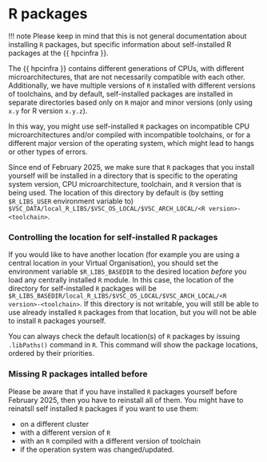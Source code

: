 # R packages

!!! note
    Please keep in mind that this is not general documentation
    about installing `R` packages, but specific information about 
    self-installed R packages at the {{ hpcinfra }}.

The {{ hpcinfra }} contains different generations of CPUs, with different microarchitectures, that are
not necessarily compatible with each other. Additionally, we have 
multiple versions of `R` installed with different versions of toolchains, and by default,
self-installed packages are installed in separate directories based only
on `R` major and minor versions (only using `x.y` for R version `x.y.z`).

In this way, you might use self-installed `R` packages on incompatible CPU microarchitectures and/or
compiled with incompatible toolchains, or for a different major version of the operating system,
which might lead to hangs or other types of errors.

Since end of February 2025, we make sure that `R` packages that you install yourself will be installed
in a directory that is specific to the operating system version, CPU microarchitecture, toolchain,
and `R` version that is being used. The location of this directory by default is
(by setting `$R_LIBS_USER` environment variable to)
`$VSC_DATA/local_R_LIBS/$VSC_OS_LOCAL/$VSC_ARCH_LOCAL/<R version>-<toolchain>`.

### Controlling the location for self-installed R packages

If you would like to have another location (for example you are using a central location
in your Virtual Organisation), you should set the environment variable `$R_LIBS_BASEDIR` to the desired location
*before* you load any centrally installed `R` module. In this case, the location of the
directory for self-installed `R` packages will be
`$R_LIBS_BASEDIR/local_R_LIBS/$VSC_OS_LOCAL/$VSC_ARCH_LOCAL/<R version>-<toolchain>`.
If this directory is not writable, you will still be able to use already installed
`R` packages from that location, but you will not be able to install `R` packages 
yourself.

You can always check the default location(s) of `R` packages by issuing `.libPaths()` command
in `R`. This command will show the package locations, ordered by their priorities. 

### Missing R packages intalled before

Please be aware that if you have installed `R` packages yourself before February 2025,
then you have to reinstall all of them. You might have to reinatsll self
installed `R` packages if you want to use them:

- on a different cluster
- with a different version of `R`
- with an `R` compiled with a different version of toolchain
- if the operation system was changed/updated. 

